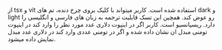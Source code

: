 از tsx و vit استفاده شده است.
کاربر میتواند با کلیک بروی چرخ دنده، تم های dark و light رو عوض کند.
همچین این تسک قابلیت ترجمه به زبان های فارسی و انگلیسی را دارد.
ریسپانسیو است.
کاربر اگر در اینپوت دلاری عدد مورد نظر را وارد کند در اینپوت تومنی مبدل ان نشان داده شده و اگر در تومنی عددی وارد کند در دلاری عدد مبدل نمایش داده میشود.
